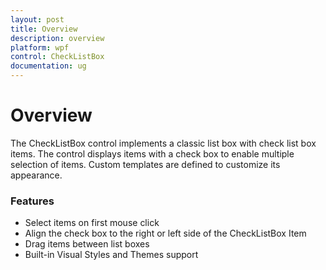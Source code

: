 ```yaml
---
layout: post
title: Overview
description: overview
platform: wpf
control: CheckListBox
documentation: ug
---
```


# Overview

The CheckListBox control implements a classic list box with check list box items. The control displays items with a check box to enable multiple selection of items. Custom templates are defined to customize its appearance.

### Features

* Select items on first mouse click
* Align the check box to the right or left side of the CheckListBox Item
* Drag items between list boxes
* Built-in Visual Styles and Themes support




